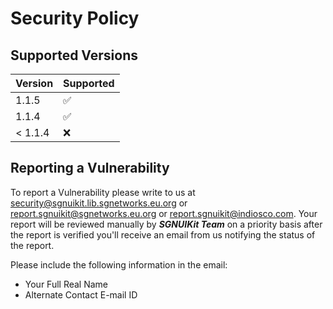 # Security Policy

## Supported Versions

| Version | Supported          |
|---------|--------------------|
| 1.1.5   | :white_check_mark: |
| 1.1.4   | :white_check_mark: |
| < 1.1.4 | :x:                |

## Reporting a Vulnerability

To report a Vulnerability please write to us at [security@sgnuikit.lib.sgnetworks.eu.org](mailto:security@sgnuikit.lib.sgnetworks.eu.org)
or [report.sgnuikit@sgnetworks.eu.org](mailto:report.sgnuikit@sgnetworks.eu.org) or [report.sgnuikit@indiosco.com](mailto:report.sgnuikit@indiosco.com). Your report will be reviewed manually by
**_SGNUIKit Team_** on a priority basis after the report is verified you'll receive an email from us notifying the status of the report.

Please include the following information in the email:

- Your Full Real Name
- Alternate Contact E-mail ID
